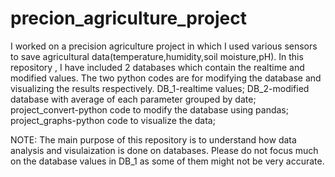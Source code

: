 # precion_agriculture_project
I worked on a precision agriculture project in which I used various sensors to save agricultural data(temperature,humidity,soil moisture,pH). In this repository , I have included 2 databases which contain the realtime and modified values. The two python codes are for modifying the database and visualizing the results respectively.
DB_1-realtime values;
DB_2-modified database with average of each parameter grouped by date;
project_convert-python code to modify the database using pandas;
project_graphs-python code to visualize the data;

NOTE: The main purpose of this repository is to understand how data analysis and visulaization is done on databases. Please do not focus much on the database values in DB_1 as some of them might not be very accurate.
